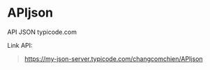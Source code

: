 # APIjson
API JSON typicode.com

Link API:
> https://my-json-server.typicode.com/changcomchien/APIjson
